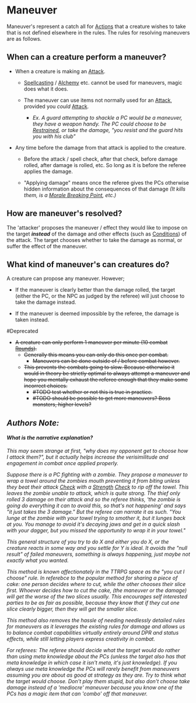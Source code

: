 # Maneuver

Maneuver's represent a catch all for [Actions](Action.md) that a creature wishes to take that is not defined elsewhere in the rules. The rules for resolving maneuvers are as follows.

## When can a creature perform a maneuver?
- When a creature is making an [Attack](Attack.md).
	- [Spellcasting](../Magic/Spellcasting.md) / [Alchemy](../Magic/Alchemy/Alchemy.md) etc. cannot be used for maneuvers, magic does what it does.

	- The maneuver can use items not normally used for an [Attack](Attack.md), provided you *could* [Attack](Attack.md).
		- *Ex. A guard attempting to shackle a PC would be a maneuver, they have a weapon handy. The PC could choose to be [Restrained](../Conditions/Restrained.md), or take the damage, "you resist and the guard hits you with his club"*

- Any time before the damage from that attack is applied to the creature.
	- Before the attack / spell check, after that check, before damage rolled, after damage is rolled, etc. So long as it is before the referee applies the damage.

	- "Applying damage" means once the referee gives the PCs otherwise hidden information about the consequences of that damage *(It kills them, is a [Morale Breaking Point](../Social%20Systems/Morale%20System.md#Breaking%20Points), etc.)*
## How are maneuver's resolved?
The 'attacker' proposes the maneuver / effect they would like to impose on the target ***instead*** of the damage and other effects (such as [Conditions](../Conditions/!Conditions.md)) of the attack. The target chooses whether to take the damage as normal, or suffer the effect of the maneuver.
## What kind of maneuver's can creatures do?
A creature can propose any maneuver. However; 
- If the maneuver is clearly better than the damage rolled, the target (either the PC, or the NPC as judged by the referee) will just choose to take the damage instead.

- If the maneuver is deemed impossible by the referee, the damage is taken instead.

#Deprecated
- ~~A creature can only perform 1 maneuver per minute (10 combat [Rounds](Round.md)).~~
	- ~~Generally this means you can only do this once per combat.~~
		- ~~Maneuvers can be done outside of / before combat however.~~
	- ~~This prevents the combats going to slow. Because otherwise it would in theory be strictly optimal to always attempt a maneuver and hope you mentally exhaust the referee enough that they make some incorrect choices.~~
		- ~~#TODO test whether or not this is true in practice.~~
		- ~~#TODO should be possible to get more maneuvers? Boss monsters, higher levels?~~
## *Authors Note:*
#### *What is the narrative explanation?*
*This may seem strange at first, "why does my opponent get to choose how I attack them?", but it actually helps increase the verisimilitude and engagement in combat once applied properly.*

*Suppose there is a PC fighting with a zombie. They propose a maneuver to wrap a towel around the zombies mouth preventing it from biting unless they beat their attack [Check](Check.md) with a [Strength](../Player%20Characters/Chosen%20Statistics/Strength.md) [Check](Check.md) to rip off the towel. This leaves the zombie unable to attack, which is quite strong. The thief only rolled 3 damage on their attack and so the referee thinks, 'the zombie is going do everything it can to avoid this, so that's not happening' and says "it just takes the 3 damage." But the referee can narrate it as such. "You lunge at the zombie with your towel trying to smother it, but it lunges back at you. You manage to avoid it's decaying jaws and get in a quick slash with your dagger, but you missed the opportunity to wrap it in your towel."* 

*This general structure of you try to do X and either you do X, or the creature reacts in some way and you settle for Y is ideal. It avoids the "null result" of failed maneuvers, something is always happening, just maybe not exactly what you wanted.*

*This method is known affectionately in the TTRPG space as the "you cut I choose" rule. In referebce to the popular method for sharing a piece of cake: one person decides where to cut, while the other chooses their slice first. Whoever decides how to cut the cake, (the maneuver or the damage) will get the worse of the two slices usually. This encourages self interested parties to be as fair as possible, because they know that if they cut one slice clearly bigger, then they will get the smaller slice.* 

*This method also removes the hassle of needing needlessly detailed rules for maneuvers as it leverages the existing rules for damage and allows us to balance combat capabilities virtually entirely around DPR and status effects, while still letting players express creativity in combat.* 

*For referees: The referee should decide what the target would do rather than using meta knowledge about the PCs (unless the target also has that meta knowledge in which case it isn't meta, it's just knowledge). If you always use meta knowledge the PCs will rarely benefit from maneuvers assuming you are about as good at strategy as they are. Try to think what the target would choose. Don't play them stupid, but also don't choose take damage instead of a 'mediocre' maneuver because you know one of the PCs has a magic item that can 'combo' off that maneuver.*